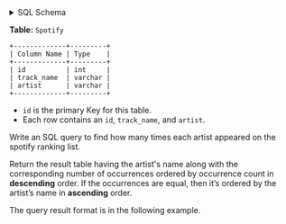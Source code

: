 <details>
<summary> SQL Schema</summary>

```sql
DROP TABLE IF EXISTS Spotify;

CREATE TABLE IF NOT EXISTS
  Spotify (id int,track_name varchar(100),artist varchar(100));

INSERT INTO
  Spotify (id, track_name, artist)
VALUES
  ('303651', 'Heart Won''t Forget', 'Ed Sheeran'),
  ('1046089', 'Shape of you', 'Sia'),
  ('33445', 'I''m the one', 'DJ Khalid'),
  ('811266', 'Young Dumb & Broke', 'DJ Khalid'),
  ('505727', 'Happier', 'Ed Sheeran');
```

</details>

**Table:** `Spotify`

```
+-------------+---------+ 
| Column Name | Type    | 
+-------------+---------+ 
| id          | int     | 
| track_name  | varchar |
| artist      | varchar |
+-------------+---------+
```

- `id` is the primary Key for this table.
- Each row contains an `id`, `track_name`, and `artist`.

Write an SQL query to find how many times each artist appeared on the spotify ranking list.

Return the result table having the artist's name along with the corresponding number of occurrences ordered by occurrence count in **descending** order. If the occurrences are equal, then it’s ordered by the artist’s name in **ascending** order.

The query result format is in the following example​​​​​​.